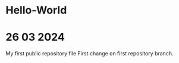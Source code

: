 # Hello-World
# 26 03 2024

My first public repository file
First change on first repository branch.

